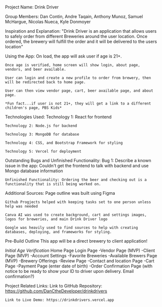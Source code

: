 Project Name:
    Drink Driver

Group Members:
    Dan Contin, Andre Taqain, Anthony Munoz, Samuel McHargue, Nicolas Nueca, Kyle Donmoyer

Inspiration and Explanation:
    "Drink Driver is an application that allows users to safely order from different Breweries around the user location. Once ordered, the brewery will fulfill the order and it will be delivered to the users location"

Using the App:
    On load, the app will ask user if age is 21+.

    Once age is verified, home screen will show login, about page, vendors, and beer available.

    User can login and create a new profile to order from brewery, then will be redirected back to home page.

    User can then view vendor page, cart, beer available page, and about page.

    *Fun fact...if user is not 21+, they will get a link to a different children's page, PBS Kids*

Technologies Used:
    Technology 1: React for frontend 

    Technology 2: Node.js for backend

    Technology 3: MongoDB for database 

    Technology 4: CSS, and Bootstrap Framework for styling

    Technology 5: Vercel for deployment

Outstanding Bugs and Unfinished Functionality:
    Bug 1: Describe a known issue in the app: Couldn't get the frontend to talk with backend and use Mongo database information 

    Unfinished Functionality: Ordering the beer and checking out is a functionality that is still being worked on.

Additional Sources: 
    Page outline was built using Figma

    Github Progjects helped with keeping tasks set to one person unless help was needed

    Canva AI was used to create background, cart and settings images, logos for breweries, and main Drink Driver logo

    Google was heavily used to find sources to help with creating databases, deploying, and frameworks for styling. 


Pre-Build Outline
This app will be a direct brewery to client application!

*Initial Age Verification*
Home Page
Login Page
-Vendor Page (MVP)
-Client Page (MVP)
    -Account Settings
    -Favorite Breweries
-Available Brewers Page (MVP)
    -Brewery Offerings
    -Review Page
    -Contact and location Page
-Cart Page
    -Payment Page (enter date of birth)
-Order Confirmation Page (with notice to be ready to show your ID to driver upon delivery. Email confirmation?)


Project Related Links:
    Link to GitHub Repository: https://github.com/DanCtheDeveloper/drinkdrivers 
    
    Link to Live Demo: https://drinkdrivers.vercel.app